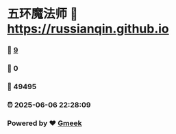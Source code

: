 # 五环魔法师 :link: https://russianqin.github.io 
### :page_facing_up: [9](https://russianqin.github.io/tag.html) 
### :speech_balloon: 0 
### :hibiscus: 49495 
### :alarm_clock: 2025-06-06 22:28:09 
### Powered by :heart: [Gmeek](https://github.com/Meekdai/Gmeek)
